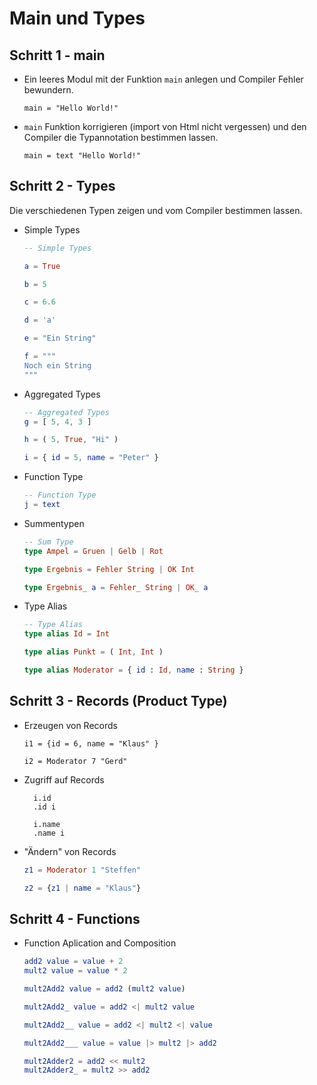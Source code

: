 # Main und Types

## Schritt 1 - main

- Ein leeres Modul mit der Funktion `main` anlegen und Compiler Fehler
  bewundern.
  
    ```
    main = "Hello World!"
    ```
  
- `main` Funktion korrigieren (import von Html nicht vergessen) und den Compiler
  die Typannotation bestimmen lassen.
  
    ```
    main = text "Hello World!"
    ```
  
  
## Schritt 2 - Types

Die verschiedenen Typen zeigen und vom Compiler bestimmen lassen.

- Simple Types

    ```elm
    -- Simple Types
  
    a = True
  
    b = 5
    
    c = 6.6
    
    d = 'a'
    
    e = "Ein String"
    
    f = """
    Noch ein String
    """
    ```

- Aggregated Types

    ```elm
    -- Aggregated Types
    g = [ 5, 4, 3 ]
    
    h = ( 5, True, "Hi" )
    
    i = { id = 5, name = "Peter" }
    ```

- Function Type

    ```elm
    -- Function Type    
    j = text
  
    ```
  
- Summentypen

    ```elm
    -- Sum Type
    type Ampel = Gruen | Gelb | Rot
    
    type Ergebnis = Fehler String | OK Int
    
    type Ergebnis_ a = Fehler_ String | OK_ a
    ```

- Type Alias
  
    ```elm
    -- Type Alias
    type alias Id = Int
    
    type alias Punkt = ( Int, Int )
    
    type alias Moderator = { id : Id, name : String }
    ```

## Schritt 3 - Records (Product Type)
  
- Erzeugen von Records

    ```
    i1 = {id = 6, name = "Klaus" }
    
    i2 = Moderator 7 "Gerd"
    ```
  
- Zugriff auf Records

    ```
      i.id
      .id i
      
      i.name
      .name i
    ```

- "Ändern" von Records

    ```elm
    z1 = Moderator 1 "Steffen"
  
    z2 = {z1 | name = "Klaus"}
    ```


  
## Schritt 4 - Functions

- Function Aplication and Composition

    ```elm
    add2 value = value + 2
    mult2 value = value * 2
    
    mult2Add2 value = add2 (mult2 value)
    
    mult2Add2_ value = add2 <| mult2 value
    
    mult2Add2__ value = add2 <| mult2 <| value
    
    mult2Add2___ value = value |> mult2 |> add2
    
    mult2Adder2 = add2 << mult2
    mult2Adder2_ = mult2 >> add2
    ```
  
